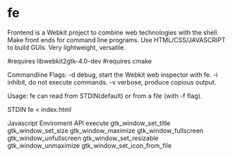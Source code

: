 # fe

Frontend is a Webkit project to combine web technologies with the shell. Make front ends for command line programs. Use HTML/CSS/JAVASCRIPT to build GUIs. Very lightweight, versatile.

#requires libwebkit2gtk-4.0-dev
#requires cmake

Commandline Flags:
  -d            debug, start the Webkit web inspector with fe.
  -i            inhibit, do not execute commands.
  -v            verbose, produce copious output.

Usage:
  fe can read from STDIN(default) or from a file (with -f flag).
  
  STDIN
    fe < index.html
  
Javascript Enviroment API
execute
gtk_window_set_title
gtk_window_set_size
gtk_window_maximize
gtk_window_fullscreen
gtk_window_unfullscreen
gtk_window_set_resizable
gtk_window_unmaximize
gtk_window_set_icon_from_file
  

